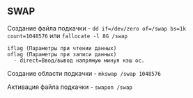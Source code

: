 ## SWAP
Создание файла подкачки - ```dd if=/dev/zero of=/swap bs=1k count=1048576``` или ```fallocate -l 8G /swap```

```
iflag (Параметры при чтении данных)
oflag (Параметры при записи данных)
  - direct=Ввод/вывод напрямую минуя кэш ос.
```

Создание области подкачки - ```mkswap /swap 1048576```

Активация файла подкачки -  ```swapon /swap```
## 
